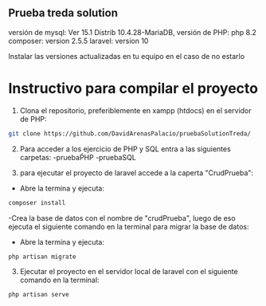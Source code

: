 ## Prueba treda solution

versión de mysql:  Ver 15.1 Distrib 10.4.28-MariaDB,
versión de PHP: php 8.2
composer: version 2.5.5
laravel: version 10

Instalar las versiones actualizadas en tu equipo en el caso de no estarlo

# Instructivo para compilar el proyecto

1. Clona el repositorio, preferiblemente en xampp (htdocs) en el servidor de PHP:

```sh
git clone https://github.com/DavidArenasPalacio/pruebaSolutionTreda/
```
2. Para acceder a los  ejercicio de PHP y SQL entra a las siguientes carpetas: 
-pruebaṔHP
-pruebaSQL

2. para ejecutar el proyecto de laravel accede a la caperta "CrudPrueba":
- Abre la  termina y ejecuta: 
```sh
composer install
```
-Crea la base de datos con el nombre de "crudPrueba", luego de eso ejecuta el siguiente comando en la terminal para migrar la base de datos: 
- Abre la  termina y ejecuta: 
```sh
php artisan migrate
```


3. Ejecutar el proyecto en el servidor local de laravel  con el siguiente comando en la terminal:

```sh
php artisan serve
```

